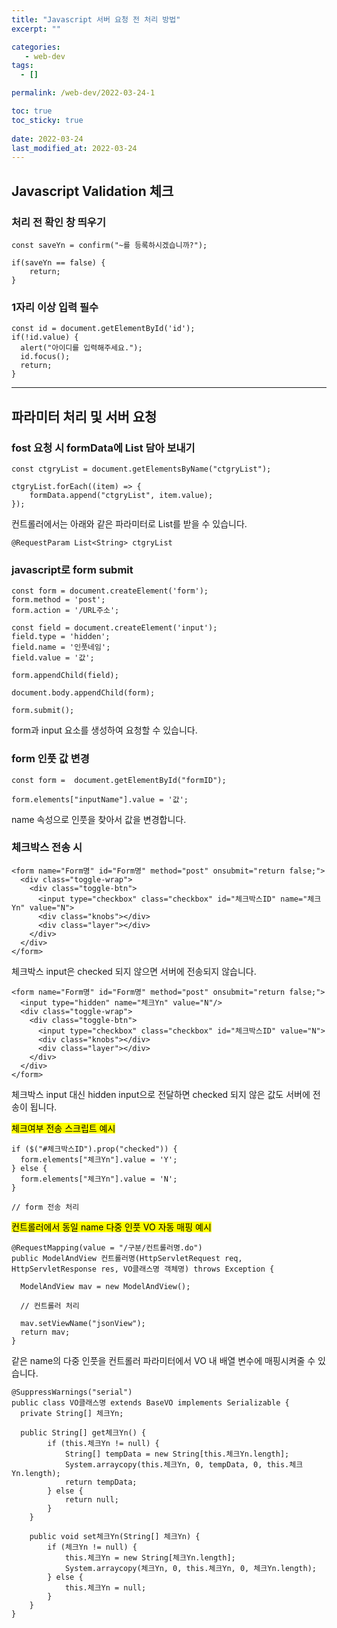 ```yaml
---
title: "Javascript 서버 요청 전 처리 방법"
excerpt: ""

categories:
   - web-dev
tags:
  - []

permalink: /web-dev/2022-03-24-1

toc: true
toc_sticky: true
 
date: 2022-03-24
last_modified_at: 2022-03-24
---
```


## Javascript Validation 체크

### 처리 전 확인 창 띄우기
```
const saveYn = confirm("~를 등록하시겠습니까?");

if(saveYn == false) {
    return;
}
```

### 1자리 이상 입력 필수
```
const id = document.getElementById('id');
if(!id.value) {
  alert("아이디를 입력해주세요.");
  id.focus();
  return;
}
```

---

## 파라미터 처리 및 서버 요청

### fost 요청 시 formData에 List 담아 보내기
```
const ctgryList = document.getElementsByName("ctgryList");

ctgryList.forEach((item) => {
    formData.append("ctgryList", item.value);
});
```
컨트롤러에서는 아래와 같은 파라미터로 List를 받을 수 있습니다.
```
@RequestParam List<String> ctgryList
```

### javascript로 form submit
```
const form = document.createElement('form');
form.method = 'post';
form.action = '/URL주소';

const field = document.createElement('input');
field.type = 'hidden';
field.name = '인풋네임';
field.value = '값';

form.appendChild(field);

document.body.appendChild(form);

form.submit();
```
form과 input 요소를 생성하여 요청할 수 있습니다.

### form 인풋 값 변경
```
const form =  document.getElementById("formID");
			
form.elements["inputName"].value = '값';
```
name 속성으로 인풋을 찾아서 값을 변경합니다.

### 체크박스 전송 시
```
<form name="Form명" id="Form명" method="post" onsubmit="return false;">
  <div class="toggle-wrap">
    <div class="toggle-btn">
      <input type="checkbox" class="checkbox" id="체크박스ID" name="체크Yn" value="N">
      <div class="knobs"></div>
      <div class="layer"></div>
    </div>
  </div>
</form>
```
체크박스 input은 checked 되지 않으면 서버에 전송되지 않습니다.
```
<form name="Form명" id="Form명" method="post" onsubmit="return false;">
  <input type="hidden" name="체크Yn" value="N"/>
  <div class="toggle-wrap">
    <div class="toggle-btn">
      <input type="checkbox" class="checkbox" id="체크박스ID" value="N">
      <div class="knobs"></div>
      <div class="layer"></div>
    </div>
  </div>
</form>
```
체크박스 input 대신 hidden input으로 전달하면 checked 되지 않은 값도 서버에 전송이 됩니다.

<mark>체크여부 전송 스크립트 예시</mark>
```
if ($("#체크박스ID").prop("checked")) {
  form.elements["체크Yn"].value = 'Y';
} else {
  form.elements["체크Yn"].value = 'N';
}

// form 전송 처리
```

<mark>컨트롤러에서 동일 name 다중 인풋 VO 자동 매핑 예시</mark>
```
@RequestMapping(value = "/구분/컨트롤러명.do")
public ModelAndView 컨트롤러명(HttpServletRequest req, HttpServletResponse res, VO클래스명 객체명) throws Exception {

  ModelAndView mav = new ModelAndView();

  // 컨트롤러 처리

  mav.setViewName("jsonView");
  return mav;
}
```
같은 name의 다중 인풋을 컨트롤러 파라미터에서 VO 내 배열 변수에 매핑시켜줄 수 있습니다.
```
@SuppressWarnings("serial")
public class VO클래스명 extends BaseVO implements Serializable {
  private String[] 체크Yn;

  public String[] get체크Yn() {
		if (this.체크Yn != null) {
			String[] tempData = new String[this.체크Yn.length];
			System.arraycopy(this.체크Yn, 0, tempData, 0, this.체크Yn.length);
			return tempData;
		} else {
			return null;
		}
	}

	public void set체크Yn(String[] 체크Yn) {
		if (체크Yn != null) {
			this.체크Yn = new String[체크Yn.length];
			System.arraycopy(체크Yn, 0, this.체크Yn, 0, 체크Yn.length);
		} else {
			this.체크Yn = null;
		}
	}
}
```